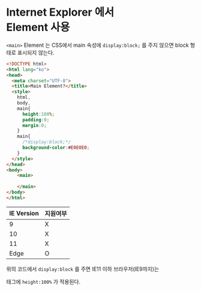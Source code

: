 # Internet Explorer 에서 <main> Element 사용

```<main>``` Element 는 CSS에서 main 속성에 ```display:block;``` 를 주지 않으면 block 형태로 표시되지 않는다.

```HTML
<!DOCTYPE html>
<html lang="ko">
<head>
  <meta charset="UTF-8">
  <title>Main Element?</title>
  <style>
    html,
    body,
    main{
      height:100%;
      padding:0;
      margin:0;
    }
    main{
      /*display:block;*/ 
      background-color:#E0E0E0;
    }
  </style>
</head>
<body>
    <main>
      
    </main>
</body>
</html>
```

|IE Version|지원여부|
|---|---|
|9|X|
|10|X|
|11|X|
|Edge|O|

위의 코드에서 ```display:block``` 를 주면 IE11 이하 브라우저(IE9까지)는 <main> 태그에 ```height:100%``` 가 적용된다.